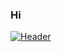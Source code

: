 ### Hi
[![Header](https://raw.githubusercontent.com/MartinHeinz/<IT-Tl>/<IT-Tl>/readme_header.png "Header")](https://i.imgur.com/ZnTPKF6.png)

